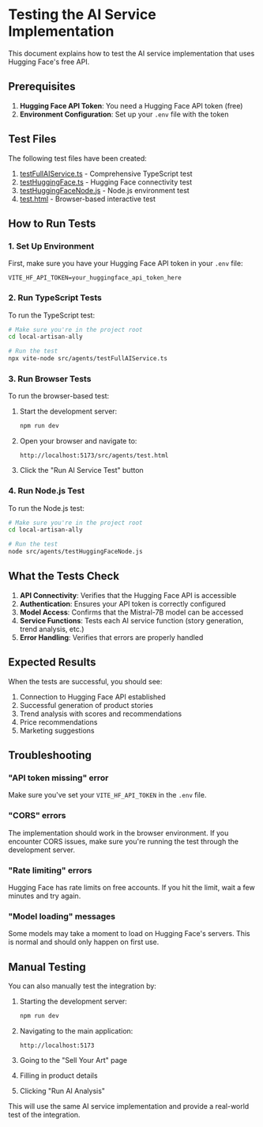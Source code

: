 # Testing the AI Service Implementation

This document explains how to test the AI service implementation that uses Hugging Face's free API.

## Prerequisites

1. **Hugging Face API Token**: You need a Hugging Face API token (free)
2. **Environment Configuration**: Set up your `.env` file with the token

## Test Files

The following test files have been created:

1. [testFullAIService.ts](file:///Users/vishalvb/GEN%20AI%20HACK/local-artisan-ally/src/agents/testFullAIService.ts) - Comprehensive TypeScript test
2. [testHuggingFace.ts](file:///Users/vishalvb/GEN%20AI%20HACK/local-artisan-ally/src/agents/testHuggingFace.ts) - Hugging Face connectivity test
3. [testHuggingFaceNode.js](file:///Users/vishalvb/GEN%20AI%20HACK/local-artisan-ally/src/agents/testHuggingFaceNode.js) - Node.js environment test
4. [test.html](file:///Users/vishalvb/GEN%20AI%20HACK/local-artisan-ally/src/agents/test.html) - Browser-based interactive test

## How to Run Tests

### 1. Set Up Environment

First, make sure you have your Hugging Face API token in your `.env` file:

```env
VITE_HF_API_TOKEN=your_huggingface_api_token_here
```

### 2. Run TypeScript Tests

To run the TypeScript test:

```bash
# Make sure you're in the project root
cd local-artisan-ally

# Run the test
npx vite-node src/agents/testFullAIService.ts
```

### 3. Run Browser Tests

To run the browser-based test:

1. Start the development server:
   ```bash
   npm run dev
   ```

2. Open your browser and navigate to:
   ```
   http://localhost:5173/src/agents/test.html
   ```

3. Click the "Run AI Service Test" button

### 4. Run Node.js Test

To run the Node.js test:

```bash
# Make sure you're in the project root
cd local-artisan-ally

# Run the test
node src/agents/testHuggingFaceNode.js
```

## What the Tests Check

1. **API Connectivity**: Verifies that the Hugging Face API is accessible
2. **Authentication**: Ensures your API token is correctly configured
3. **Model Access**: Confirms that the Mistral-7B model can be accessed
4. **Service Functions**: Tests each AI service function (story generation, trend analysis, etc.)
5. **Error Handling**: Verifies that errors are properly handled

## Expected Results

When the tests are successful, you should see:

1. Connection to Hugging Face API established
2. Successful generation of product stories
3. Trend analysis with scores and recommendations
4. Price recommendations
5. Marketing suggestions

## Troubleshooting

### "API token missing" error
Make sure you've set your `VITE_HF_API_TOKEN` in the `.env` file.

### "CORS" errors
The implementation should work in the browser environment. If you encounter CORS issues, make sure you're running the test through the development server.

### "Rate limiting" errors
Hugging Face has rate limits on free accounts. If you hit the limit, wait a few minutes and try again.

### "Model loading" messages
Some models may take a moment to load on Hugging Face's servers. This is normal and should only happen on first use.

## Manual Testing

You can also manually test the integration by:

1. Starting the development server:
   ```bash
   npm run dev
   ```

2. Navigating to the main application:
   ```
   http://localhost:5173
   ```

3. Going to the "Sell Your Art" page
4. Filling in product details
5. Clicking "Run AI Analysis"

This will use the same AI service implementation and provide a real-world test of the integration.